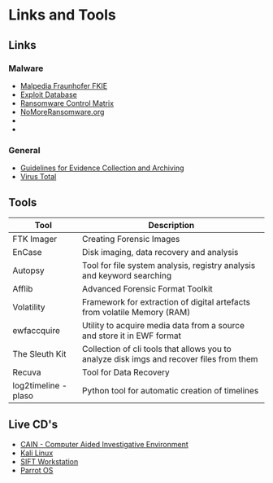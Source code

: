 # Links and Tools


## Links

### Malware

- [Malpedia Fraunhofer FKIE](https://malpedia.caad.fkie.fraunhofer.de/)
- [Exploit Database](https://www.exploit-db.com/)
- [Ransomware Control Matrix](https://rcxmatrix.org/)
- [NoMoreRansomware.org](https://www.nomoreransom.org/en/index.html)
- []()
- []()

### General

- [Guidelines for Evidence Collection and Archiving](https://datatracker.ietf.org/doc/html/rfc3227)
- [Virus Total](https://www.virustotal.com/gui/home/upload)


## Tools

| Tool                 | Description                                                                              |
| -------------------- | ---------------------------------------------------------------------------------------- |
| FTK Imager           | Creating Forensic Images                                                                 |
| EnCase               | Disk imaging, data recovery and analysis                                                 |
| Autopsy              | Tool for file system analysis, registry analysis and keyword searching                   |
| Afflib               | Advanced Forensic Format Toolkit                                                         |
| Volatility           | Framework for extraction of digital artefacts from volatile Memory (RAM)                 |
| ewfaccquire          | Utility to acquire media data from a source and store it in EWF format                   |
| The Sleuth Kit       | Collection of cli tools that allows you to analyze disk imgs and recover files from them |
| Recuva               | Tool for Data Recovery                                                                   |
| log2timeline - plaso | Python tool for automatic creation of timelines                                          |

## Live CD's

- [CAIN - Computer Aided Investigative Environment](https://www.caine-live.net/)
- [Kali Linux](https://www.kali.org/get-kali/#kali-live)
- [SIFT Workstation](https://www.sans.org/tools/sift-workstation/)
- [Parrot OS](https://www.parrotsec.org/download/)
